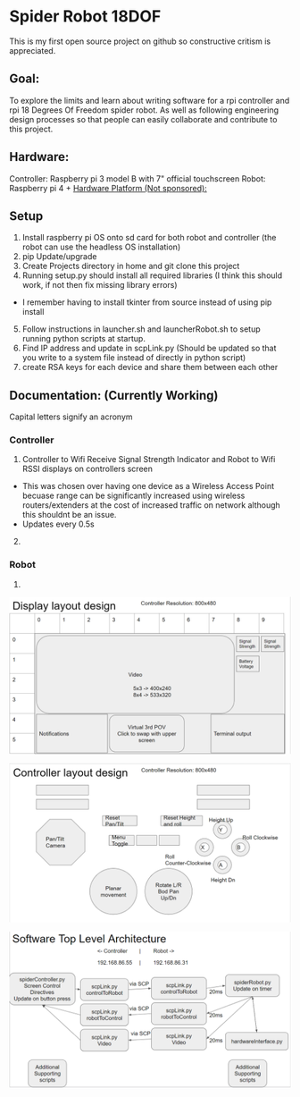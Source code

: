 # Spider Robot 18DOF

This is my first open source project on github so constructive critism is appreciated.

## Goal:
To explore the limits and learn about writing software for a rpi controller and rpi 18 Degrees Of Freedom spider robot. As well as following engineering design processes so that people can easily collaborate and contribute to this project.

## Hardware:
Controller: Raspberry pi 3 model B with 7" official touchscreen
Robot: Raspberry pi 4 + [Hardware Platform (Not sponsored):](https://www.hiwonder.hk/collections/multi-legged-robot/products/robosoul-spiderpi-ai-intelligent-visual-hexapod-robot-powered-by-raspberry-pi)

## Setup
1. Install raspberry pi OS onto sd card for both robot and controller (the robot can use the headless OS installation)
2. pip Update/upgrade
3. Create Projects directory in home and git clone this project
4. Running setup.py should install all required libraries (I think this should work, if not then fix missing library errors)
  * I remember having to install tkinter from source instead of using pip install
5. Follow instructions in launcher.sh and launcherRobot.sh to setup running python scripts at startup.
6. Find IP address and update in scpLink.py (Should be updated so that you write to a system file instead of directly in python script)
7. create RSA keys for each device and share them between each other

## Documentation: (Currently Working)
Capital letters signify an acronym
### Controller
1. Controller to Wifi Receive Signal Strength Indicator and Robot to Wifi RSSI displays on controllers screen
  * This was chosen over having one device as a Wireless Access Point becuase range can be significantly increased using wireless routers/extenders at the cost of increased traffic on network although this shouldnt be an issue.
  * Updates every 0.5s
2. 

### Robot
1. 





![](images/layoutDesign1.png)

![](images/ControllerDesign.png)

![](images/softwareArchitecture.png)
